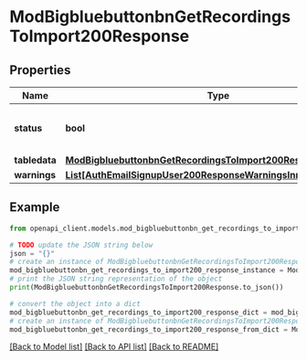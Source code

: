 # ModBigbluebuttonbnGetRecordingsToImport200Response


## Properties

Name | Type | Description | Notes
------------ | ------------- | ------------- | -------------
**status** | **bool** | Whether the fetch was successful | 
**tabledata** | [**ModBigbluebuttonbnGetRecordingsToImport200ResponseTabledata**](ModBigbluebuttonbnGetRecordingsToImport200ResponseTabledata.md) |  | [optional] 
**warnings** | [**List[AuthEmailSignupUser200ResponseWarningsInner]**](AuthEmailSignupUser200ResponseWarningsInner.md) |  | [optional] 

## Example

```python
from openapi_client.models.mod_bigbluebuttonbn_get_recordings_to_import200_response import ModBigbluebuttonbnGetRecordingsToImport200Response

# TODO update the JSON string below
json = "{}"
# create an instance of ModBigbluebuttonbnGetRecordingsToImport200Response from a JSON string
mod_bigbluebuttonbn_get_recordings_to_import200_response_instance = ModBigbluebuttonbnGetRecordingsToImport200Response.from_json(json)
# print the JSON string representation of the object
print(ModBigbluebuttonbnGetRecordingsToImport200Response.to_json())

# convert the object into a dict
mod_bigbluebuttonbn_get_recordings_to_import200_response_dict = mod_bigbluebuttonbn_get_recordings_to_import200_response_instance.to_dict()
# create an instance of ModBigbluebuttonbnGetRecordingsToImport200Response from a dict
mod_bigbluebuttonbn_get_recordings_to_import200_response_from_dict = ModBigbluebuttonbnGetRecordingsToImport200Response.from_dict(mod_bigbluebuttonbn_get_recordings_to_import200_response_dict)
```
[[Back to Model list]](../README.md#documentation-for-models) [[Back to API list]](../README.md#documentation-for-api-endpoints) [[Back to README]](../README.md)


